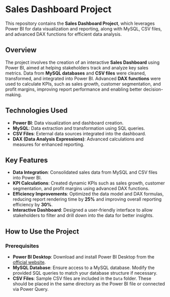 # Sales Dashboard Project

This repository contains the **Sales Dashboard Project**, which leverages Power BI for data visualization and reporting, along with MySQL, CSV files, and advanced DAX functions for efficient data analysis.

## Overview
The project involves the creation of an interactive **Sales Dashboard** using Power BI, aimed at helping stakeholders track and analyze key sales metrics. Data from **MySQL databases** and **CSV files** were cleaned, transformed, and integrated into Power BI. Advanced **DAX functions** were used to calculate KPIs, such as sales growth, customer segmentation, and profit margins, improving report performance and enabling better decision-making.

## Technologies Used
- **Power BI**: Data visualization and dashboard creation.
- **MySQL**: Data extraction and transformation using SQL queries.
- **CSV Files**: External data sources integrated into the dashboard.
- **DAX (Data Analysis Expressions)**: Advanced calculations and measures for enhanced reporting.

## Key Features
- **Data Integration**: Consolidated sales data from MySQL and CSV files into Power BI.
- **KPI Calculations**: Created dynamic KPIs such as sales growth, customer segmentation, and profit margins using advanced DAX functions.
- **Efficiency Improvements**: Optimized the data model and DAX formulas, reducing report rendering time by **25%** and improving overall reporting efficiency by **30%**.
- **Interactive Dashboard**: Designed a user-friendly interface to allow stakeholders to filter and drill down into the data for better insights.

## How to Use the Project

### Prerequisites
- **Power BI Desktop**: Download and install Power BI Desktop from the [official website](https://powerbi.microsoft.com/desktop/).
- **MySQL Database**: Ensure access to a MySQL database. Modify the provided SQL queries to match your database structure if necessary.
- **CSV Files**: Sample CSV files are included in the `Data` folder. These should be placed in the same directory as the Power BI file or connected via Power Query.
